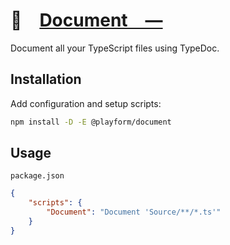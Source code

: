 # 📃 [Document —]

Document all your TypeScript files using TypeDoc.

## Installation

Add configuration and setup scripts:

```sh
npm install -D -E @playform/document
```

## Usage

`package.json`

```json
{
	"scripts": {
		"Document": "Document 'Source/**/*.ts'"
	}
}
```

[typedoc]: HTTPS://npmjs.org/typedoc
[Document —]: httpS://npmjs.org/@playform/document
